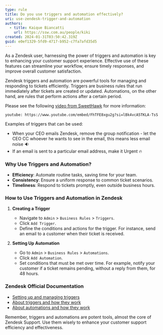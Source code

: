 ```yaml
---
type: rule
title: Do you use triggers and automation effectively?
uri: use-zendesk-trigger-and-automation
authors:
  - title: Kaique Biancatti
    url: https://ssw.com.au/people/kiki
created: 2024-01-31T03:50:42.319Z
guid: e0ef1329-5fd9-4717-b952-c7fa7afd35d5
---
```

As a Zendesk user, harnessing the power of triggers and automation is key to enhancing your customer support experience. Effective use of these features can streamline your workflow, ensure timely responses, and improve overall customer satisfaction.

<!--endintro-->

Zendesk triggers and automation are powerful tools for managing and responding to tickets efficiently. Triggers are business rules that run immediately after tickets are created or updated. Automations, on the other hand, are rules that perform actions after a certain period.

Please see the following [video from SweetHawk](https://www.youtube.com/watch?v=FhTFE8xgu2g) for more information:

`youtube: https://www.youtube.com/embed/FhTFE8xgu2g?si=lBk4vcA5TKLA-TsS`

Examples of triggers that can be used:

* When your CEO emails Zendesk, remove the group notification - let the CEO CC whoever he wants to see in the email, this means less email noise 🔉
* If an email is sent to a particular email address, make it Urgent 🔥

### Why Use Triggers and Automation?

- **Efficiency**: Automate routine tasks, saving time for your team.
- **Consistency**: Ensure a uniform response to common ticket scenarios.
- **Timeliness**: Respond to tickets promptly, even outside business hours.

### How to Use Triggers and Automation in Zendesk

1. **Creating a Trigger**

   - Navigate to `Admin` > `Business Rules` > `Triggers`.
   - Click `Add Trigger`.
   - Define the conditions and actions for the trigger. For instance, send an email to a customer when their ticket is received.

2. **Setting Up Automation**

   - Go to `Admin` > `Business Rules` > `Automations`.
   - Click `Add Automation`.
   - Set conditions that must be met over time. For example, notify your customer if a ticket remains pending, without a reply from them, for 48 hours.

### Zendesk Official Documentation

- [Setting up and managing triggers](https://support.zendesk.com/hc/en-us/articles/203662106)
- [About triggers and how they work](https://support.zendesk.com/hc/en-us/articles/4408822236058-About-triggers-and-how-they-work)
- [About automations and how they work ](https://support.zendesk.com/hc/en-us/articles/4408832701850-About-automations-and-how-they-work)

Remember, triggers and automations are potent tools, almost the core of Zendesk Support. Use them wisely to enhance your customer support efficiency and effectiveness.

